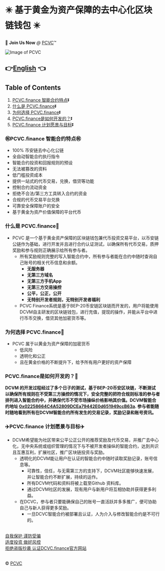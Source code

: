 # :eight_pointed_black_star: 基于黄金为资产保障的去中心化区块链钱包 :eight_pointed_black_star:

:100: **Join Us Now** *@* [PCVC](https://dcvc.finance/login):tm:

![Image of PCVC](https://dcvc.finance/images/favicon.png)

<!-- ## :point_right:[Forum Promotion Post]() :point_left:
## :point_right:[Medium Post]() :point_left:
## :point_right:[论坛推广]() :point_left:-->
## :point_right:[English](https://github.com/DCVCCapital/PCVC-Token/blob/main/README.md) :point_left: 


## Table of Contents
1. [PCVC.finance 智能合约特点](#PCVC.finance--Features):arrow_double_down:
2. [什么是 PCVC.finance](#What--PCVC):arrow_double_down:
3. [为何选择 PCVC.finance](#Why--PCVC):arrow_double_down:
4. [PCVC.finance是如何开发的？](#How--PCVC):arrow_double_down:
5. [PCVC.finance 计划愿景与目标](#PCVC--ObjectivesVision):arrow_double_down:
### :congratulations:PCVC.finance 智能合约特点:congratulations:
<a name="PCVC.finance--Features"></a>
   * 100% 币安链去中心化公链
   * 全自动智能合约执行指令
   * 智能合约投资和回报规则的预设
   * 无法被篡改的资料
   * 低门槛投资成本 
   * 提供一站式的代币交易，兑换，借贷等功能
   * 控制合约流动资金
   * 拒绝不合法/第三方工具转入合约的资金
   * 合规的代币交易平台兑换
   * 可靠安全保障账户的安全
   * 基于黄金为资产价值保障的平台代币

### 什么是 PCVC.finance:volcano:
<a name="What--PCVC"></a>
* PCVC 是一个基于黄金资产保障的区块链钱包兼代币投资交易平台，以币安链公链作为基础，进行开发并且进行合约认证测试，以确保所有代币交易，质押奖励和参与规则正确展示给所有参与者。 
   * 所有奖励规则完整的写入智能合约中，所有参与者能在合约中随时查询自己账号的相关代币信息和余额。
      * __无服务器__
      * __无第三方域名__
      * __无第三方手机App__
      * __无第三方交易操控__
      * __公平，公正，公开__
      * __无特别开发者规则，无特别开发者福利__
   * PCVC Finance系统是基于BEP-20币安链区块链而开发的，用户将能使用DCVM自主研发的区块链钱包，进行充值，提现的操作，并能从平台中进行币币交换，借贷其他加密货币等。

### 为何选择 PCVC.finance:muscle:
<a name="Why--PCVC"></a>
  * PCVC 属于以黄金为资产保障的加密货币
      * 低风险
      * 透明化和公正
      * 且在黄金价格的不断提升下，给予所有用户更好的资产保障

### PCVC.finance是如何开发的？:high_brightness:
<a name="How--PCVC"></a>
__DCVM 的开发过程经过了多个日子的测试，基于BEP-20币安区块链，不断测试以确保所有规则在不受第三方操控的情况下，安全完整的把符合规则标准的参与者排列进入智能合约中，并确保代币不受市场操纵价格影响其价值。DCVM智能合约地址 [0x02258664C4A52809DCEa79442E0d651949ccB63a](https://bscscan.com/token/0x02258664C4A52809DCEa79442E0d651949ccB63a). 参与者能随时随地看到所有在DCVM智能合约所有发生的交易记录，奖励记录和账号资讯。__

### :airplane:PCVC.finance 计划愿景与目标:airplane:
<a name="PCVC--ObjectivesVision"></a>
- DCVM希望能为社区带来公平公正公开的推荐奖励及代币交易，并推广去中心化，无中央系统或组织管理的情况下与不被开发者操纵的智能合约，达到共识且互惠互利，扩展社区，推广区块链投资与奖励。
  - 透明化的DCVM能让用户在认证的智能合约中随时读取奖励记录，账号信息等。
    - 可靠性，信任，与无需第三方的支持下，DCVM社区能够快速发展，并让智能合约不断扩展，持续的运作。
    - 所有DCVM代码和资料将被上载至Github 资料库。 
    - 通过DCVM社区的发展，现有用户与新用户将互相协助并获得更多利益。
  - 在DCVC，参与者只要能确保自己的账号一直活跃并多多推广，便可协助自己与新人获得更多奖励。
      - 一旦DCVC智能合约被部署且认证，人为介入与修改智能合约是不可行的。</br>
      </br>

[自我保护 谨防受骗](https://dcvc.finance/)</br>
[适度投资 做好风控](https://dcvc.finance/)</br>
[拒绝盗版抄袭 认证DCVC.finance官方网站](https://dcvc.finance/)</br>
</br>

:copyright: [PCVC](https://dcvc.finance/)
